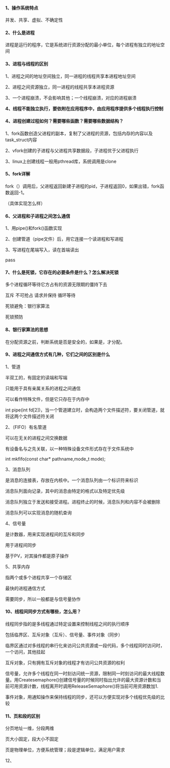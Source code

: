 #### 1、操作系统特点

并发、共享、虚拟、不确定性



#### 2、什么是进程

进程是运行的程序，它是系统进行资源分配的最小单位，每个进程有独立的地址空间



#### 3、进程与线程的区别

1、进程之间的地址空间独立，同一进程的线程共享本进程地址空间

2、进程之间资源独立，同一进程的线程共享本进程资源

3、一个进程崩溃，不会影响其他；一个线程崩溃，对应的进程崩溃

**4、线程不能独立执行，要依附在应用程序中，由应用程序提供多个线程执行控制**



#### 4、进程创建过程如何？需要哪些函数？需要哪些数据结构？

1、fork函数创造父进程的副本，复制了父进程的资源，包括内存的内容以及task_struct内容

2、vfork创建的子进程与父进程共享数据段，子进程优于父进程执行

3、linux上创建线程一般用pthread库，系统调用是clone



#### 5、fork详解

fork（）调用后，父进程返回新建子进程的pid，子进程返回0，如果出错，fork函数返回-1。

（具体实现怎么样）

#### 6、父进程和子进程之间怎么通信

1、用pipe()和fork()函数实现

2、创建管道（pipe文件）后，用它连接一个读进程和写进程

3、写进程在尾端写入，读在首端读出

pass



#### 7、什么是死锁，它存在的必要条件是什么？怎么解决死锁

多个进程循环等待它方占有的资源无限期的僵持下去

互斥 不可抢占 请求并保持 循环等待

死锁避免：银行家算法

死锁预防



#### 8、银行家算法的思想

在分配资源之前，判断系统是否是安全的，如果是，才分配。



#### 9、进程之间通信方式有几种，它们之间的区别是什么

 1、管道

半双工的，有固定的读端和写端

只能用于具有亲属关系的进程之间通信

可以看作特殊文件，但是它只存在于内存中

int pipe(int fd[2])，当一个管道建立时，会构造两个文件描述符，要关闭管道，就将这两个文件描述符关闭

2、（FIFO）有名管道

可以在无关的进程之间交换数据

有设备名与之先关联，以一种特殊设备文件形式存在于文件系统中

int mkfifo(const char* pathname,mode_t mode);

3、消息队列

是消息的连接表，存放在内核中。一个消息队列由一个标识符来标识

消息队列面向记录，其中的消息由特定的格式以及特定优先级

消息队列独立于发送和接受进程。进程终止的时候，消息队列和内容不会被删除

消息队列可以实现消息的随机查询

4、信号量

是计数器，用来实现进程间的互斥和同步

用于进程间同步

基于PV，对其操作都是原子操作

5、共享内存

指两个或多个进程共享一个存储区

最快的进程通信方式

需要同步，所以一般都是与信号量协作



#### 10、线程间同步方式有哪些，怎么用？

线程同步指的是多线程通过特定设置来控制线程之间的执行顺序

包括临界区、互斥对象（互斥）、信号量、事件对象（同步）

 临界区通过对多线程的串行化来访问公共资源或一段代码，多个线程同时访问时，一个访问，其他挂起

互斥对象，只有拥有互斥对象的线程才有访问公共资源的权利

信号量，允许多个线程在同一时刻访问统一资源，限制同一时刻访问的最大线程数量。用Createsemaphore()创建信号量的时候同时指出允许的最大资源计数和当前可用资源计数，线程离开时调用ReleaseSemaphore()将当前可用资源数加1.

事件对象，用通知操作来保持线程的同步，还可以方便实现对多个线程优先级的比较



#### 11、页和段的区别

分页地址一维，分段两维

页大小固定，段大小不固定

页是物理单位，方便系统管理；段是逻辑单位，满足用户需求



12、